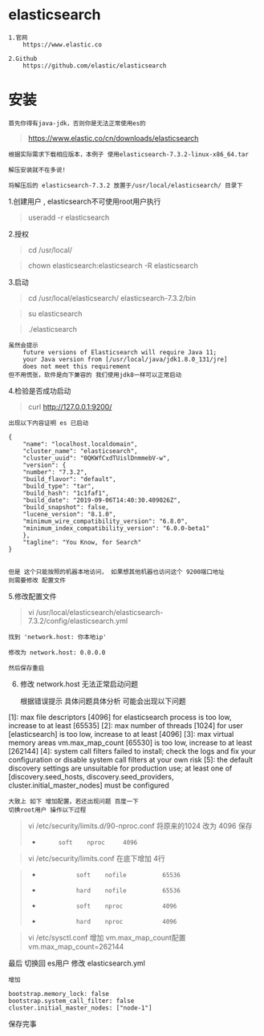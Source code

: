 # elasticsearch 

    1.官网
		https://www.elastic.co

	2.Github
		https://github.com/elastic/elasticsearch


# 安装  

	首先你得有java-jdk，否则你是无法正常使用es的

>https://www.elastic.co/cn/downloads/elasticsearch

	根据实际需求下载相应版本，本例子 使用elasticsearch-7.3.2-linux-x86_64.tar

	解压安装就不在多说!

	将解压后的 elasticsearch-7.3.2 放置于/usr/local/elasticsearch/ 目录下
	
1.创建用户 , elasticsearch不可使用root用户执行

>useradd -r elasticsearch

2.授权
> cd /usr/local/

>chown elasticsearch:elasticsearch -R elasticsearch

3.启动 

>cd /usr/local/elasticsearch/ elasticsearch-7.3.2/bin

>su elasticsearch

>./elasticsearch

	虽然会提示
		future versions of Elasticsearch will require Java 11; 
		your Java version from [/usr/local/java/jdk1.8.0_131/jre] 
		does not meet this requirement
	但不用慌张，软件是向下兼容的 我们使用jdk8一样可以正常启动
	
4.检验是否成功启动
	
>curl http://127.0.0.1:9200/

	出现以下内容证明 es 已启动 

	{
		"name": "localhost.localdomain",
		"cluster_name": "elasticsearch",
		"cluster_uuid": "0QKWfCxdTUislDnmmebV-w",
		"version": {
		"number": "7.3.2",
		"build_flavor": "default",
		"build_type": "tar",
		"build_hash": "1c1faf1",
		"build_date": "2019-09-06T14:40:30.409026Z",
		"build_snapshot": false,
		"lucene_version": "8.1.0",
		"minimum_wire_compatibility_version": "6.8.0",
		"minimum_index_compatibility_version": "6.0.0-beta1"
		},
		"tagline": "You Know, for Search"
	}
	

	但是 这个只能按照的机器本地访问， 如果想其他机器也访问这个 9200端口地址
	则需要修改 配置文件
	
5.修改配置文件
	
>vi /usr/local/elasticsearch/elasticsearch-7.3.2/config/elasticsearch.yml 

	找到 'network.host: 你本地ip'
	
	修改为 network.host: 0.0.0.0
	
	然后保存重启
	
6. 修改 network.host 无法正常启动问题

	根据错误提示 具体问题具体分析
	可能会出现以下问题
	
[1]: max file descriptors [4096] for elasticsearch process is too low, increase to at least [65535]
[2]: max number of threads [1024] for user [elasticsearch] is too low, increase to at least [4096]
[3]: max virtual memory areas vm.max_map_count [65530] is too low, increase to at least [262144]
[4]: system call filters failed to install; check the logs and fix your configuration or 
disable system call filters at your own risk
[5]: the default discovery settings are unsuitable for production use; at least one of 
[discovery.seed_hosts, discovery.seed_providers, cluster.initial_master_nodes] must be configured
	
	大致上 如下 增加配置，若还出现问题 百度一下
	切换root用户 操作以下过程
	
>vi /etc/security/limits.d/90-nproc.conf
	将原来的1024 改为 4096 保存
>*          soft    nproc     4096

>vi /etc/security/limits.conf
	 在底下增加 4行 

>*               soft    nofile          65536
>*               hard    nofile          65536
>*               soft    nproc           4096
>*               hard    nproc           4096

>vi /etc/sysctl.conf
	增加 vm.max_map_count配置 
vm.max_map_count=262144

最后 切换回 es用户 修改 elasticsearch.yml

	增加 
	
	bootstrap.memory_lock: false
	bootstrap.system_call_filter: false
	cluster.initial_master_nodes: ["node-1"] 
 
 保存完事







	
	
	
	
	


	
	